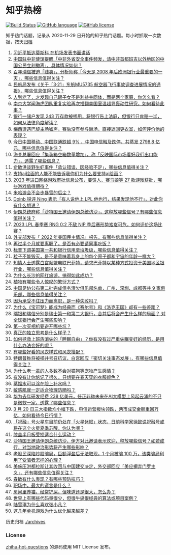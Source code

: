 # 知乎热榜
[![Build Status](https://github.com/ToWeLong/zhihu-hot-questions/workflows/CI/badge.svg)](https://github.com/ToWeLong/zhihu-hot-questions/actions)
[![GitHub language](https://img.shields.io/badge/language-golang-orange.svg)](https://golang.org/)
[![GitHub license](https://img.shields.io/github/license/ToWeLong/zhihu-hot-questions)](https://github.com/ToWeLong/zhihu-hot-questions/blob/main/LICENSE)

知乎热门话题，记录从 2020-11-29 日开始的知乎热门话题。每小时抓取一次数据，按天[归档](./archives)

<!-- BEGIN -->

1. [习近平抵达莫斯科 在机场发表书面讲话](https://www.zhihu.com/question/615547500)
1. [中国驻中非使馆提醒「中非外省安全事件频发，请中非首都班吉以外地区的中国公民立刻撤离」，具体情况如何？](https://www.zhihu.com/question/590717590)
1. [百年瑞信被迫「贱卖」，分析师称「今天是 2008 年后欧洲银行业最重要的一天」，哪些信息值得关注？](https://www.zhihu.com/question/590710134)
1. [民航局发布《关于「3·21」东航MU5735 航空器飞行事故调查进展情况的通报》，哪些信息值得关注？](https://www.zhihu.com/question/590824910)
1. [人到老了，才发现自己跟子女不是利益共同体，而是两个家庭，你怎么看？](https://www.zhihu.com/question/590364412)
1. [南京大学闻海虎团队重复实验再次推翻美国室温超导轰动性研究，如何看待此事？](https://www.zhihu.com/question/590708129)
1. [银行一储户发现 243 万存款被挪用，将银行告上法庭，但银行只肯赔一半，如何从法律角度解读？](https://www.zhihu.com/question/590733051)
1. [梅西遭遇巴黎主场嘘声，赛后没有参与谢场，直接返回更衣室，如何评价他的表现？](https://www.zhihu.com/question/590726565)
1. [今日中国移动、中国联通跌超 9% ，中国电信触及跌停，共蒸发 2798.8 亿元，哪些信息值得关注？](https://www.zhihu.com/question/590783421)
1. [海关总署回应「集装箱空箱数量增加」，称「反映国际市场看好我们出口能力」，透露了哪些信息？](https://www.zhihu.com/question/590726952)
1. [俞敏洪谈野生虾事件「承认错误，因经验不足」，哪些信息值得关注？](https://www.zhihu.com/question/590544783)
1. [支持ai绘画的人能不能告诉我你们为什么要支持ai绘画？](https://www.zhihu.com/question/586907557)
1. [2023 年进口网络游戏审批信息公布，姜饼人、赛马娘等 27 款游戏获批，哪些游戏值得期待？](https://www.zhihu.com/question/590811872)
1. [米哈游会不会步暴雪的后尘？](https://www.zhihu.com/question/502507409)
1. [Doinb 锐评 Ning 表示「有人说他上 LPL 他也行，结果发现他不行」，对此你有什么想说？](https://www.zhihu.com/question/590232718)
1. [伊朗总统府称「沙特国王邀请伊朗总统访沙」，这释放哪些信号？有哪些信息值得关注？](https://www.zhihu.com/question/590734137)
1. [2023 LPL 春季赛 RNG 0:2 不敌 NIP 季后赛形势岌岌可危，如何评价这场比赛？](https://www.zhihu.com/question/590779938)
1. [外交部发布「 2022 年美国民主情况」报告，有哪些信息值得关注？](https://www.zhihu.com/question/590718448)
1. [再过半个月就要离职了，是否有必要请同事吃饭？](https://www.zhihu.com/question/590145857)
1. [标普下调美国第一共和银行信用至垃圾级，哪些信息值得关注？](https://www.zhihu.com/question/590792746)
1. [粒子不能毁灭，是不是意味着我身上的每个原子都和宇宙的年龄一样大？](https://www.zhihu.com/question/581610791)
1. [知情人士透露白宫频繁电联巴菲特，请求巴菲特以某种方式投资于美国地区银行业，哪些信息值得关注？](https://www.zhihu.com/question/590768389)
1. [为什么长沙的网红旅游，搞得如此成功？](https://www.zhihu.com/question/589722422)
1. [植物有哪些令人惊叹的繁衍方式？](https://www.zhihu.com/question/589362594)
1. [中国足协公布第二批完成债务清欠俱乐部名单，广州、深圳、成都等共 9 家俱乐部，哪些信息值得关注？](https://www.zhihu.com/question/590812901)
1. [因为承受不住压力而离职，是一种失败吗？](https://www.zhihu.com/question/589228962)
1. [为什么《宝可梦》能成为经典而《赛尔号》和《洛克王国》却有一些差距？](https://www.zhihu.com/question/515389492)
1. [瑞银和瑞信分别是瑞士第一和第二大银行，合并后将会产生什么样的局面？ 对全球银行会产生哪些影响？](https://www.zhihu.com/question/590749117)
1. [第一次买相机要避开哪些坑？](https://www.zhihu.com/question/589640801)
1. [真正的独立思考是什么样子？](https://www.zhihu.com/question/545374557)
1. [如何拯救上班族消失的「睡眠自由」？你有没有过严重失眠变好的经历，是用什么办法变好的呢？](https://www.zhihu.com/question/589289664)
1. [有哪些好看的风衣样式和风衣搭配？](https://www.zhihu.com/question/305984112)
1. [特朗普称将被捕并号召抗议，白宫回应「密切关注事态发展」，有哪些信息值得关注？](https://www.zhihu.com/question/590738702)
1. [为什么老一辈的人多数不会对猫狗等宠物产生感情？](https://www.zhihu.com/question/587231008)
1. [有没有让你惦记了很久，只想要在春天穿的衣服颜色？](https://www.zhihu.com/question/587979846)
1. [蒸馏水可以涂在脸上补水吗？](https://www.zhihu.com/question/585068935)
1. [敏感肌就一定适合物理防晒吗？](https://www.zhihu.com/question/584527605)
1. [华为去年研发经费 238 亿美元，任正非称未来在AI大模型上风起云涌的不只是微软一家，透露了哪些信息？](https://www.zhihu.com/question/590333485)
1. [3 月 20 日三大指数均小幅下跌，电信运营板块领跌，两市成交金额重回万亿，如何看待今日行情？](https://www.zhihu.com/question/590731788)
1. [「祝融」号火星车目前仍处在「火星休眠」状态，日前科学家徐懿说祝融号或将在这个火星夏季苏醒，你认为呢？](https://www.zhihu.com/question/590725949)
1. [膝盖半月板受损适合什么运动？](https://www.zhihu.com/question/586562995)
1. [沙特国王邀请伊朗总统访沙，伊方对此邀请表示欢迎，释放哪些信号？如若成行，对当地政治形势将产生哪些影响？](https://www.zhihu.com/question/590767484)
1. [老股民深陷炒股骗局，巨额浮盈后无法取现，1 个月被骗 100 万，该类骗局利用了受骗者怎样的心理？](https://www.zhihu.com/question/590731716)
1. [美施压洪都拉斯让其收回与中国建交决定，外交部回应「美应摒弃门罗主义」，还有哪些信息值得关注？](https://www.zhihu.com/question/590775142)
1. [春敏有什么表现？有哪些预防技巧？](https://www.zhihu.com/question/584363819)
1. [职场中，最大的谎言是什么？](https://www.zhihu.com/question/585376856)
1. [房间里养猫，经常铲屎，但味道还是很大，怎么办？](https://www.zhihu.com/question/586436465)
1. [世界上有哪些代码量很少，但很牛逼很经典的算法或项目案例？](https://www.zhihu.com/question/358255792)
1. [陆雪琪为什么喜欢张小凡？](https://www.zhihu.com/question/347717112)
1. [这几年单机游戏为什么优化越来越差？](https://www.zhihu.com/question/587748700)

<!-- END -->

历史归档 [./archives](./archives)


### License
[zhihu-hot-questions](https://github.com/towelong/zhihu-hot-questions) 的源码使用 MIT License 发布。